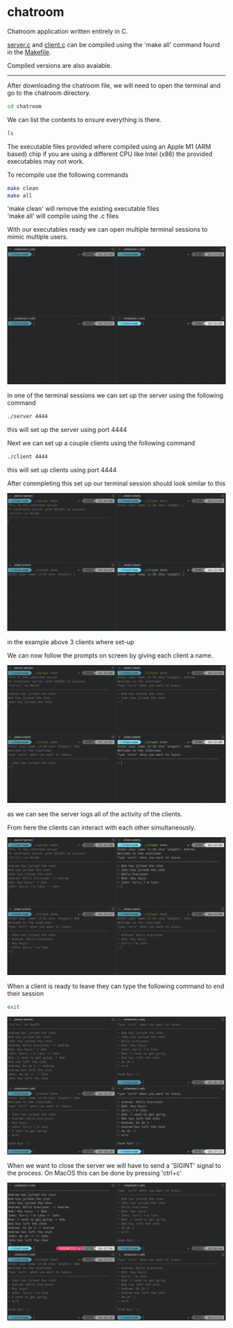 # chatroom

Chatroom application written entirely in C.

[server.c](./server.c) and [client.c](./client.c) can be compiled using the 'make all' command found in the [Makefile](./Makefile).

Compiled versions are also avaiable.

---

After downloading the chatroom file, we will need to open the terminal and go to the chatroom directory.

```bash
cd chatroom
```

We can list the contents to ensure everything is there.

```bash
ls 
```

The executable files provided where compiled using an Apple M1 (ARM based) chip if you are using a different CPU like Intel (x86) the provided executables may not work.

To recompile use the following commands

```bash
make clean
make all
```
'make clean' will remove the existing executable files <br>
'make all' will compile using the .c files

With our executables ready we can open multiple terminal sessions to mimic multiple users.

![Image 1](images/image_1.png)

In one of the terminal sessions we can set up the server using the following command

```bash
./server 4444
```

this will set up the server using port 4444

Next we can set up a couple clients using the following command

```bash
./client 4444
```

this will set up clients using port 4444

After commpleting this set up our terminal session should look similar to this

![Image 2](images/image_2.png)

in the example above 3 clients where set-up

We can now follow the prompts on screen by giving each client a name.

![Image 3](images/image_3.png)

as we can see the server logs all of the activity of the clients.

From here the clients can interact with each other simultaneously.

![Image 4](images/image_4.png)

When a client is ready to leave they can type the following command to end their session

```bash
exit
```

![Image 5](images/image_5.png)

When we want to close the server we will have to send a 'SIGINT' signal to the process.
On MacOS this can be done by pressing 'ctrl+c'

![Image 6](images/image_6.png)
